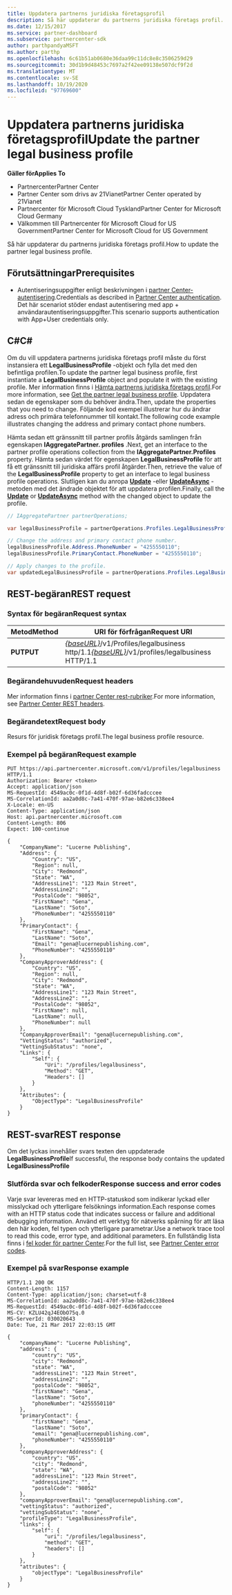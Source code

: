 ```yaml
---
title: Uppdatera partnerns juridiska företagsprofil
description: Så här uppdaterar du partnerns juridiska företags profil.
ms.date: 12/15/2017
ms.service: partner-dashboard
ms.subservice: partnercenter-sdk
author: parthpandyaMSFT
ms.author: parthp
ms.openlocfilehash: 6c61b51ab0680e36daa99c11dc8e8c3506259d29
ms.sourcegitcommit: 30d1b9d48453c7697a2f42ee09138e507dcf9f2d
ms.translationtype: MT
ms.contentlocale: sv-SE
ms.lasthandoff: 10/19/2020
ms.locfileid: "97769600"
---
```

# <a name="update-the-partner-legal-business-profile"></a><span data-ttu-id="b2938-103">Uppdatera partnerns juridiska företagsprofil</span><span class="sxs-lookup"><span data-stu-id="b2938-103">Update the partner legal business profile</span></span>

<span data-ttu-id="b2938-104">**Gäller för**</span><span class="sxs-lookup"><span data-stu-id="b2938-104">**Applies To**</span></span>

- <span data-ttu-id="b2938-105">Partnercenter</span><span class="sxs-lookup"><span data-stu-id="b2938-105">Partner Center</span></span>
- <span data-ttu-id="b2938-106">Partner Center som drivs av 21Vianet</span><span class="sxs-lookup"><span data-stu-id="b2938-106">Partner Center operated by 21Vianet</span></span>
- <span data-ttu-id="b2938-107">Partnercenter för Microsoft Cloud Tyskland</span><span class="sxs-lookup"><span data-stu-id="b2938-107">Partner Center for Microsoft Cloud Germany</span></span>
- <span data-ttu-id="b2938-108">Välkommen till Partnercenter för Microsoft Cloud for US Government</span><span class="sxs-lookup"><span data-stu-id="b2938-108">Partner Center for Microsoft Cloud for US Government</span></span>

<span data-ttu-id="b2938-109">Så här uppdaterar du partnerns juridiska företags profil.</span><span class="sxs-lookup"><span data-stu-id="b2938-109">How to update the partner legal business profile.</span></span>

## <a name="prerequisites"></a><span data-ttu-id="b2938-110">Förutsättningar</span><span class="sxs-lookup"><span data-stu-id="b2938-110">Prerequisites</span></span>

- <span data-ttu-id="b2938-111">Autentiseringsuppgifter enligt beskrivningen i [partner Center-autentisering](partner-center-authentication.md).</span><span class="sxs-lookup"><span data-stu-id="b2938-111">Credentials as described in [Partner Center authentication](partner-center-authentication.md).</span></span> <span data-ttu-id="b2938-112">Det här scenariot stöder endast autentisering med app + användarautentiseringsuppgifter.</span><span class="sxs-lookup"><span data-stu-id="b2938-112">This scenario supports authentication with App+User credentials only.</span></span>

## <a name="c"></a><span data-ttu-id="b2938-113">C\#</span><span class="sxs-lookup"><span data-stu-id="b2938-113">C\#</span></span>

<span data-ttu-id="b2938-114">Om du vill uppdatera partnerns juridiska företags profil måste du först instansiera ett **LegalBusinessProfile** -objekt och fylla det med den befintliga profilen.</span><span class="sxs-lookup"><span data-stu-id="b2938-114">To update the partner legal business profile, first instantiate a **LegalBusinessProfile** object and populate it with the existing profile.</span></span> <span data-ttu-id="b2938-115">Mer information finns i [Hämta partnerns juridiska företags profil](get-legal-business-profile.md).</span><span class="sxs-lookup"><span data-stu-id="b2938-115">For more information, see [Get the partner legal business profile](get-legal-business-profile.md).</span></span> <span data-ttu-id="b2938-116">Uppdatera sedan de egenskaper som du behöver ändra.</span><span class="sxs-lookup"><span data-stu-id="b2938-116">Then, update the properties that you need to change.</span></span> <span data-ttu-id="b2938-117">Följande kod exempel illustrerar hur du ändrar adress och primära telefonnummer till kontakt.</span><span class="sxs-lookup"><span data-stu-id="b2938-117">The following code example illustrates changing the address and primary contact phone numbers.</span></span>

<span data-ttu-id="b2938-118">Hämta sedan ett gränssnitt till partner profils åtgärds samlingen från egenskapen **IAggregatePartner. profiles** .</span><span class="sxs-lookup"><span data-stu-id="b2938-118">Next, get an interface to the partner profile operations collection from the **IAggregatePartner.Profiles** property.</span></span> <span data-ttu-id="b2938-119">Hämta sedan värdet för egenskapen **LegalBusinessProfile** för att få ett gränssnitt till juridiska affärs profil åtgärder.</span><span class="sxs-lookup"><span data-stu-id="b2938-119">Then, retrieve the value of the **LegalBusinessProfile** property to get an interface to legal business profile operations.</span></span> <span data-ttu-id="b2938-120">Slutligen kan du anropa [**Update**](/dotnet/api/microsoft.store.partnercenter.profiles.ilegalbusinessprofile.update) -eller [**UpdateAsync**](/dotnet/api/microsoft.store.partnercenter.profiles.ilegalbusinessprofile.updateasync) -metoden med det ändrade objektet för att uppdatera profilen.</span><span class="sxs-lookup"><span data-stu-id="b2938-120">Finally, call the [**Update**](/dotnet/api/microsoft.store.partnercenter.profiles.ilegalbusinessprofile.update) or [**UpdateAsync**](/dotnet/api/microsoft.store.partnercenter.profiles.ilegalbusinessprofile.updateasync) method with the changed object to update the profile.</span></span>

``` csharp
// IAggregatePartner partnerOperations;

var legalBusinessProfile = partnerOperations.Profiles.LegalBusinessProfile.Get();

// Change the address and primary contact phone number.
legalBusinessProfile.Address.PhoneNumber = "4255550110";
legalBusinessProfile.PrimaryContact.PhoneNumber = "4255550110";

// Apply changes to the profile.
var updatedLegalBusinessProfile = partnerOperations.Profiles.LegalBusinessProfile.Update(legalBusinessProfile);
```

## <a name="rest-request"></a><span data-ttu-id="b2938-121">REST-begäran</span><span class="sxs-lookup"><span data-stu-id="b2938-121">REST request</span></span>

### <a name="request-syntax"></a><span data-ttu-id="b2938-122">Syntax för begäran</span><span class="sxs-lookup"><span data-stu-id="b2938-122">Request syntax</span></span>

| <span data-ttu-id="b2938-123">Metod</span><span class="sxs-lookup"><span data-stu-id="b2938-123">Method</span></span>  | <span data-ttu-id="b2938-124">URI för förfrågan</span><span class="sxs-lookup"><span data-stu-id="b2938-124">Request URI</span></span>                                                                    |
|---------|--------------------------------------------------------------------------------|
| <span data-ttu-id="b2938-125">**PUT**</span><span class="sxs-lookup"><span data-stu-id="b2938-125">**PUT**</span></span> | <span data-ttu-id="b2938-126">[*{baseURL}*](partner-center-rest-urls.md)/v1/Profiles/legalbusiness http/1.1</span><span class="sxs-lookup"><span data-stu-id="b2938-126">[*{baseURL}*](partner-center-rest-urls.md)/v1/profiles/legalbusiness HTTP/1.1</span></span> |

### <a name="request-headers"></a><span data-ttu-id="b2938-127">Begärandehuvuden</span><span class="sxs-lookup"><span data-stu-id="b2938-127">Request headers</span></span>

<span data-ttu-id="b2938-128">Mer information finns i [partner Center rest-rubriker](headers.md).</span><span class="sxs-lookup"><span data-stu-id="b2938-128">For more information, see [Partner Center REST headers](headers.md).</span></span>

### <a name="request-body"></a><span data-ttu-id="b2938-129">Begärandetext</span><span class="sxs-lookup"><span data-stu-id="b2938-129">Request body</span></span>

<span data-ttu-id="b2938-130">Resurs för juridisk företags profil.</span><span class="sxs-lookup"><span data-stu-id="b2938-130">The legal business profile resource.</span></span>

### <a name="request-example"></a><span data-ttu-id="b2938-131">Exempel på begäran</span><span class="sxs-lookup"><span data-stu-id="b2938-131">Request example</span></span>

```http
PUT https://api.partnercenter.microsoft.com/v1/profiles/legalbusiness HTTP/1.1
Authorization: Bearer <token>
Accept: application/json
MS-RequestId: 4549ac0c-0f1d-4d8f-b02f-6d36fadcccee
MS-CorrelationId: aa2a0d8c-7a41-470f-97ae-b82e6c338ee4
X-Locale: en-US
Content-Type: application/json
Host: api.partnercenter.microsoft.com
Content-Length: 806
Expect: 100-continue

{
    "CompanyName": "Lucerne Publishing",
    "Address": {
        "Country": "US",
        "Region": null,
        "City": "Redmond",
        "State": "WA",
        "AddressLine1": "123 Main Street",
        "AddressLine2": "",
        "PostalCode": "98052",
        "FirstName": "Gena",
        "LastName": "Soto",
        "PhoneNumber": "4255550110"
    },
    "PrimaryContact": {
        "FirstName": "Gena",
        "LastName": "Soto",
        "Email": "gena@lucernepublishing.com",
        "PhoneNumber": "4255550110"
    },
    "CompanyApproverAddress": {
        "Country": "US",
        "Region": null,
        "City": "Redmond",
        "State": "WA",
        "AddressLine1": "123 Main Street",
        "AddressLine2": "",
        "PostalCode": "98052",
        "FirstName": null,
        "LastName": null,
        "PhoneNumber": null
    },
    "CompanyApproverEmail": "gena@lucernepublishing.com",
    "VettingStatus": "authorized",
    "VettingSubStatus": "none",
    "Links": {
        "Self": {
            "Uri": "/profiles/legalbusiness",
            "Method": "GET",
            "Headers": []
        }
    },
    "Attributes": {
        "ObjectType": "LegalBusinessProfile"
    }
}
```

## <a name="rest-response"></a><span data-ttu-id="b2938-132">REST-svar</span><span class="sxs-lookup"><span data-stu-id="b2938-132">REST response</span></span>

<span data-ttu-id="b2938-133">Om det lyckas innehåller svars texten den uppdaterade **LegalBusinessProfile**</span><span class="sxs-lookup"><span data-stu-id="b2938-133">If successful, the response body contains the updated **LegalBusinessProfile**</span></span>

### <a name="response-success-and-error-codes"></a><span data-ttu-id="b2938-134">Slutförda svar och felkoder</span><span class="sxs-lookup"><span data-stu-id="b2938-134">Response success and error codes</span></span>

<span data-ttu-id="b2938-135">Varje svar levereras med en HTTP-statuskod som indikerar lyckad eller misslyckad och ytterligare felsöknings information.</span><span class="sxs-lookup"><span data-stu-id="b2938-135">Each response comes with an HTTP status code that indicates success or failure and additional debugging information.</span></span> <span data-ttu-id="b2938-136">Använd ett verktyg för nätverks spårning för att läsa den här koden, fel typen och ytterligare parametrar.</span><span class="sxs-lookup"><span data-stu-id="b2938-136">Use a network trace tool to read this code, error type, and additional parameters.</span></span> <span data-ttu-id="b2938-137">En fullständig lista finns i [fel koder för partner Center](error-codes.md).</span><span class="sxs-lookup"><span data-stu-id="b2938-137">For the full list, see [Partner Center error codes](error-codes.md).</span></span>

### <a name="response-example"></a><span data-ttu-id="b2938-138">Exempel på svar</span><span class="sxs-lookup"><span data-stu-id="b2938-138">Response example</span></span>

```http
HTTP/1.1 200 OK
Content-Length: 1157
Content-Type: application/json; charset=utf-8
MS-CorrelationId: aa2a0d8c-7a41-470f-97ae-b82e6c338ee4
MS-RequestId: 4549ac0c-0f1d-4d8f-b02f-6d36fadcccee
MS-CV: KZLU42qJ4EObO75q.0
MS-ServerId: 030020643
Date: Tue, 21 Mar 2017 22:03:15 GMT

{
    "companyName": "Lucerne Publishing",
    "address": {
        "country": "US",
        "city": "Redmond",
        "state": "WA",
        "addressLine1": "123 Main Street",
        "addressLine2": "",
        "postalCode": "98052",
        "firstName": "Gena",
        "lastName": "Soto",
        "phoneNumber": "4255550110"
    },
    "primaryContact": {
        "firstName": "Gena",
        "lastName": "Soto",
        "email": "gena@lucernepublishing.com",
        "phoneNumber": "4255550110"
    },
    "companyApproverAddress": {
        "country": "US",
        "city": "Redmond",
        "state": "WA",
        "addressLine1": "123 Main Street",
        "addressLine2": "",
        "postalCode": "98052"
    },
    "companyApproverEmail": "gena@lucernepublishing.com",
    "vettingStatus": "authorized",
    "vettingSubStatus": "none",
    "profileType": "LegalBusinessProfile",
    "links": {
        "self": {
            "uri": "/profiles/legalbusiness",
            "method": "GET",
            "headers": []
        }
    },
    "attributes": {
        "objectType": "LegalBusinessProfile"
    }
}
```
